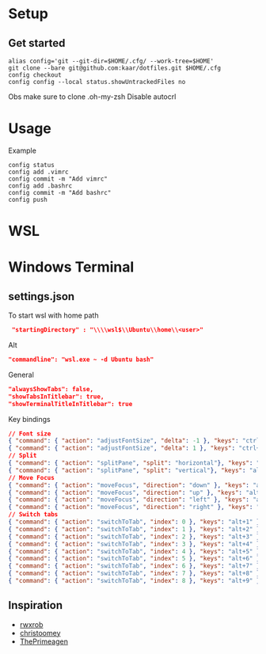 # Setup
## Get started
```
alias config='git --git-dir=$HOME/.cfg/ --work-tree=$HOME'
git clone --bare git@github.com:kaar/dotfiles.git $HOME/.cfg
config checkout
config config --local status.showUntrackedFiles no
```
Obs make sure to clone .oh-my-zsh
Disable autocrl

# Usage
Example
```
config status
config add .vimrc
config commit -m "Add vimrc"
config add .bashrc
config commit -m "Add bashrc"
config push
```

# WSL

# Windows Terminal

## settings.json
To start wsl with home path
```json
 "startingDirectory" : "\\\\wsl$\\Ubuntu\\home\\<user>"
```
Alt
```json
"commandline": "wsl.exe ~ -d Ubuntu bash"
```

General
```json
"alwaysShowTabs": false,
"showTabsInTitlebar": true,
"showTerminalTitleInTitlebar": true
```

Key bindings
```json
// Font size
{ "command": { "action": "adjustFontSize", "delta": -1 }, "keys": "ctrl+-" },
{ "command": { "action": "adjustFontSize", "delta": 1 }, "keys": "ctrl+=" },
// Split
{ "command": { "action": "splitPane", "split": "horizontal"}, "keys": "alt+shift+-" },
{ "command": { "action": "splitPane", "split": "vertical"}, "keys": "alt+shift+e" },
// Move Focus
{ "command": { "action": "moveFocus", "direction": "down" }, "keys": "alt+down" },
{ "command": { "action": "moveFocus", "direction": "up" }, "keys": "alt+up" },
{ "command": { "action": "moveFocus", "direction": "left" }, "keys": "alt+left" },
{ "command": { "action": "moveFocus", "direction": "right" }, "keys": "alt+right" },
// Switch tabs
{ "command": { "action": "switchToTab", "index": 0 }, "keys": "alt+1" },
{ "command": { "action": "switchToTab", "index": 1 }, "keys": "alt+2" },
{ "command": { "action": "switchToTab", "index": 2 }, "keys": "alt+3" },
{ "command": { "action": "switchToTab", "index": 3 }, "keys": "alt+4" },
{ "command": { "action": "switchToTab", "index": 4 }, "keys": "alt+5" },
{ "command": { "action": "switchToTab", "index": 5 }, "keys": "alt+6" },
{ "command": { "action": "switchToTab", "index": 6 }, "keys": "alt+7" },
{ "command": { "action": "switchToTab", "index": 7 }, "keys": "alt+8" },
{ "command": { "action": "switchToTab", "index": 8 }, "keys": "alt+9" }
```

## Inspiration
* [rwxrob](https://github.com/rwxrob/dot)
* [christoomey](https://github.com/christoomey/dotfiles)
* [ThePrimeagen](https://github.com/ThePrimeagen/.dotfiles)
